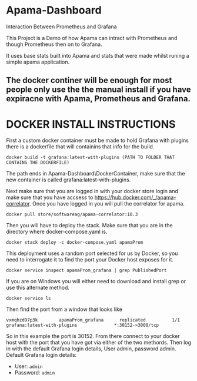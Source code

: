 # Apama-Dashboard
Interaction Between Prometheus and Grafana

This Project is a Demo of how Apama can intract with Prometheus and though Prometheus then on to Grafana. 

It uses base stats built into Apama and stats that were made whilst runing a simple apama application.

## The docker continer will be enough for most people only use the the manual install if you have expiracne with Apama, Prometheus and Grafana.

# DOCKER INSTALL INSTRUCTIONS

First a custom docker container must be made to hold Grafana with plugins there is a dockerfile that will containins that info for the build.
```
docker build -t grafana:latest-with-plugins (PATH TO FOLDER THAT CONTAINS THE DOCKERFILE)
```
The path ends in Apama-Dashboard\DockerContainer, make sure that the new container is called grafana:latest-with-plugins.

Next make sure that you are logged in with your docker store login and make sure that you have accsess to https://hub.docker.com/_/apama-correlator. 
Once you have logged in you will pull the correlator for apama.
```
docker pull store/softwareag/apama-correlator:10.3
```
Then you will have to deploy the stack. Make sure that you are in the directory where docker-compose.yaml is.
```
docker stack deploy -c docker-compose.yaml apamaProm
```

This deployment uses a random port selected for us by Docker, so you need to interrogate it to find the port your Docker host exposes for it.
```
docker service inspect apamaProm_grafana | grep PublishedPort
```
If you are on Windows you will either need to download and install grep or use this alternate method.
```
docker service ls
```
Then find the port from a window that looks like
```
vxmqhzd97p3k        apamaProm_grafana      replicated          1/1                 grafana:latest-with-plugins              *:30152->3000/tcp
```
So in this example the port is 30152.
From there connect to your docker host with the port that you have got via either of the two methords.
Then log in with the default Grafana login details, User admin, password admin. 
Default Grafana login details:
* User: `admin`
* Password: `admin`

